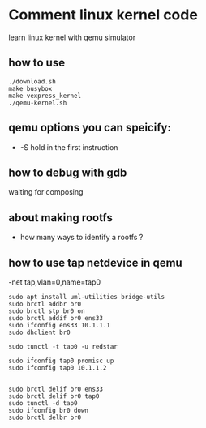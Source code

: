 # Comment linux kernel code
learn linux kernel with qemu simulator

## how to use
```
./download.sh
make busybox
make vexpress_kernel
./qemu-kernel.sh
```
## qemu options you can speicify:
* -S hold in the first instruction

## how to debug with gdb
waiting for composing

## about making rootfs
* how many ways to identify a rootfs ?

## how to use tap netdevice in qemu

-net tap,vlan=0,name=tap0

```
sudo apt install uml-utilities bridge-utils
sudo brctl addbr br0
sudo brctl stp br0 on
sudo brctl addif br0 ens33
sudo ifconfig ens33 10.1.1.1
sudo dhclient br0

sudo tunctl -t tap0 -u redstar

sudo ifconfig tap0 promisc up
sudo ifconfig tap0 10.1.1.2


sudo brctl delif br0 ens33
sudo brctl delif br0 tap0
sudo tunctl -d tap0
sudo ifconfig br0 down
sudo brctl delbr br0

```
